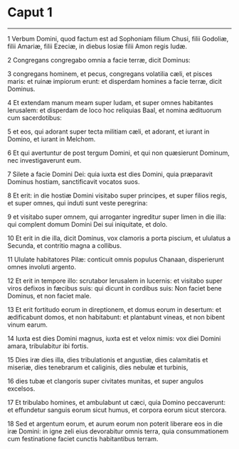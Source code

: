 # Caput 1

***

1 Verbum Domini, quod factum est ad Sophoniam filium Chusi, filii Godoliæ, filii Amariæ, filii Ezeciæ, in diebus Iosiæ filii Amon regis Iudæ.

2 Congregans congregabo omnia a facie terræ, dicit Dominus:

3 congregans hominem, et pecus, congregans volatilia cæli, et pisces maris: et ruinæ impiorum erunt: et disperdam homines a facie terræ, dicit Dominus.

4 Et extendam manum meam super Iudam, et super omnes habitantes Ierusalem: et disperdam de loco hoc reliquias Baal, et nomina ædituorum cum sacerdotibus:

5 et eos, qui adorant super tecta militiam cæli, et adorant, et iurant in Domino, et iurant in Melchom.

6 Et qui avertuntur de post tergum Domini, et qui non quæsierunt Dominum, nec investigaverunt eum.

7 Silete a facie Domini Dei: quia iuxta est dies Domini, quia præparavit Dominus hostiam, sanctificavit vocatos suos.

8 Et erit: in die hostiæ Domini visitabo super principes, et super filios regis, et super omnes, qui induti sunt veste peregrina:

9 et visitabo super omnem, qui arroganter ingreditur super limen in die illa: qui complent domum Domini Dei sui iniquitate, et dolo.

10 Et erit in die illa, dicit Dominus, vox clamoris a porta piscium, et ululatus a Secunda, et contritio magna a collibus.

11 Ululate habitatores Pilæ: conticuit omnis populus Chanaan, disperierunt omnes involuti argento.

12 Et erit in tempore illo: scrutabor Ierusalem in lucernis: et visitabo super viros defixos in fæcibus suis: qui dicunt in cordibus suis: Non faciet bene Dominus, et non faciet male.

13 Et erit fortitudo eorum in direptionem, et domus eorum in desertum: et ædificabunt domos, et non habitabunt: et plantabunt vineas, et non bibent vinum earum.

14 Iuxta est dies Domini magnus, iuxta est et velox nimis: vox diei Domini amara, tribulabitur ibi fortis.

15 Dies iræ dies illa, dies tribulationis et angustiæ, dies calamitatis et miseriæ, dies tenebrarum et caliginis, dies nebulæ et turbinis,

16 dies tubæ et clangoris super civitates munitas, et super angulos excelsos.

17 Et tribulabo homines, et ambulabunt ut cæci, quia Domino peccaverunt: et effundetur sanguis eorum sicut humus, et corpora eorum sicut stercora.

18 Sed et argentum eorum, et aurum eorum non poterit liberare eos in die iræ Domini: in igne zeli eius devorabitur omnis terra, quia consummationem cum festinatione faciet cunctis habitantibus terram.

